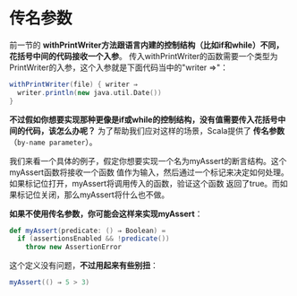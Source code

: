 传名参数
===================================================================================
前一节的 **withPrintWriter方法跟语言内建的控制结构（比如if和while）不同，花括号中间的代码接收一个入参**。
传入withPrintWriter的函数需要一个类型为PrintWriter的入参，这个入参就是下面代码当中的"writer =>"：
```scala
withPrintWriter(file) { writer ⇒
  writer.println(new java.util.Date())
}
```
**不过假如你想要实现那种更像是if或while的控制结构，没有值需要传入花括号中间的代码，该怎么办呢？**
为了帮助我们应对这样的场景，Scala提供了 **传名参数**（`by-name parameter`）。

我们来看一个具体的例子，假定你想要实现一个名为myAssert的断言结构。这个myAssert函数将接收一个函数
值作为输入，然后通过一个标记来决定如何处理。如果标记位打开，myAssert将调用传入的函数，验证这个函数
返回了true。而如果标记位关闭，那么myAssert将什么也不做。

**如果不使用传名参数，你可能会这样来实现myAssert**：
```scala
def myAssert(predicate: () ⇒ Boolean) =
  if (assertionsEnabled && !predicate())
    throw new AssertionError
```
这个定义没有问题，**不过用起来有些别扭**：
```scala
myAssert(() ⇒ 5 > 3)
```




